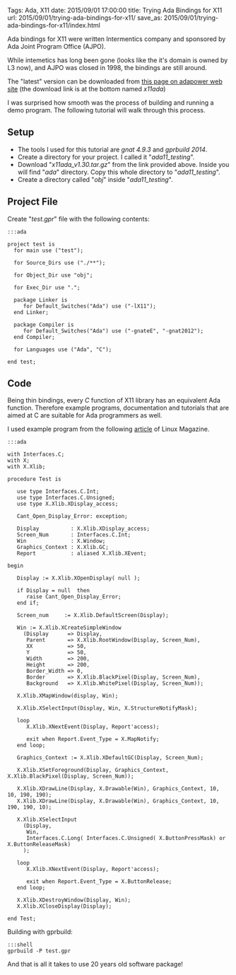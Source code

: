 Tags: Ada, X11
date: 2015/09/01 17:00:00
title: Trying Ada Bindings for X11
url: 2015/09/01/trying-ada-bindings-for-x11/
save_as: 2015/09/01/trying-ada-bindings-for-x11/index.html

Ada bindings for X11 were written Intermentics company and sponsored by Ada Joint Program Office (AJPO).

While intemetics has long been gone (looks like the it's domain is owned by L3 now), and AJPO was closed in 1998, the bindings are still around.

The "latest" version can be downloaded from [this page on adapower web site](http://www.adapower.com/index.php?Command=Class&ClassID=AdaGUI) (the download link is at the bottom named *x11ada*)

I was surprised how smooth was the process of building and running a demo program. The following tutorial will walk through this process.



## Setup 

* The tools I used for this tutorial are *gnat 4.9.3* and *gprbuild 2014*.
* Create a directory for your project. I called it "*ada11_testing*".
* Download "*x11ada_v1.30.tar.gz*" from the link provided above. Inside you will find "*ada*" directory. Copy this whole directory to "*ada11_testing*".
* Create a directory called "*obj*" inside "*ada11_testing*".

## Project File

Create "*test.gpr*" file with the following contents:

    :::ada
    
    project test is
      for main use ("test");
      
      for Source_Dirs use ("./**");
      
      for Object_Dir use "obj";
      
      for Exec_Dir use ".";
      
      package Linker is
         for Default_Switches("Ada") use ("-lX11");
      end Linker;
      
      package Compiler is
         for Default_Switches("Ada") use ("-gnateE", "-gnat2012"); 
      end Compiler;
      
      for Languages use ("Ada", "C");
    
    end test;
    

## Code ##

Being thin bindings, every *C* function of X11 library has an equivalent Ada function. Therefore example programs, documentation and tutorials that are aimed at C are suitable for Ada programmers as well.

I used example program from the following [article](http://www.linuxjournal.com/article/4879) of Linux Magazine.

    :::ada
    
    with Interfaces.C;
    with X;
    with X.Xlib;
    
    procedure Test is 
       
       use type Interfaces.C.Int;
       use type Interfaces.C.Unsigned;
       use type X.Xlib.XDisplay_access;
       
       Cant_Open_Display_Error: exception;
       
       Display          : X.Xlib.XDisplay_access;
       Screen_Num       : Interfaces.C.Int;
       Win              : X.Window;
       Graphics_Context : X.Xlib.GC;
       Report           : aliased X.Xlib.XEvent;
       
    begin
    
       Display := X.Xlib.XOpenDisplay( null );
       
       if Display = null  then
          raise Cant_Open_Display_Error;
       end if;
       
       Screen_num     := X.Xlib.DefaultScreen(Display);
       
       Win := X.Xlib.XCreateSimpleWindow
         (Display      => Display, 
          Parent       => X.Xlib.RootWindow(Display, Screen_Num), 
          XX           => 50, 
          Y            => 50, 
          Width        => 200, 
          Height       => 200, 
          Border_Width => 0, 
          Border       => X.Xlib.BlackPixel(Display, Screen_Num), 
          Background   => X.Xlib.WhitePixel(Display, Screen_Num));
       
       X.Xlib.XMapWindow(display, Win);
       
       X.Xlib.XSelectInput(Display, Win, X.StructureNotifyMask);
   
       loop
          X.Xlib.XNextEvent(Display, Report'access);
          
          exit when Report.Event_Type = X.MapNotify;
       end loop;
       
       Graphics_Context := X.Xlib.XDefaultGC(Display, Screen_Num);
     
       X.Xlib.XSetForeground(Display, Graphics_Context, X.Xlib.BlackPixel(Display, Screen_Num));
       
       X.Xlib.XDrawLine(Display, X.Drawable(Win), Graphics_Context, 10, 10, 190, 190);
       X.Xlib.XDrawLine(Display, X.Drawable(Win), Graphics_Context, 10, 190, 190, 10);
       
       X.Xlib.XSelectInput
         (Display, 
          Win, 
          Interfaces.C.Long( Interfaces.C.Unsigned( X.ButtonPressMask) or X.ButtonReleaseMask)
         );
       
       loop
          X.Xlib.XNextEvent(Display, Report'access);
          
          exit when Report.Event_Type = X.ButtonRelease;
       end loop;
       
       X.Xlib.XDestroyWindow(Display, Win);
       X.Xlib.XCloseDisplay(Display);   
       
    end Test;
    
Building with gprbuild:

    :::shell
    gprbuild -P test.gpr

And that is all it takes to use 20 years old software package!































